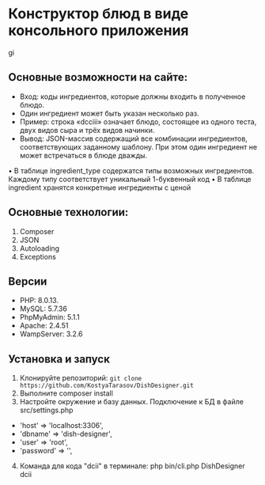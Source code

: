# Конструктор блюд в виде консольного приложения
gi
## Основные возможности на сайте:

- Вход: коды ингредиентов, которые должны входить в полученное блюдо.
- Один ингредиент может быть указан несколько раз.
- Пример: строка «dcciii» означает блюдо, состоящее из одного теста, двух видов сыра и трёх видов начинки.
- Вывод: JSON-массив содержащий все комбинации ингредиентов, соответствующих заданному шаблону. При этом один ингредиент не может встречаться в блюде дважды.

•	В таблице ingredient_type содержатся типы возможных ингредиентов. Каждому типу соответствует уникальный 1-буквенный код
•	В таблице ingredient хранятся конкретные ингредиенты с ценой

## Основные технологии:

1. Composer
2. JSON
3. Autoloading
4. Exceptions

## Версии

- PHP: 8.0.13.
- MySQL: 5.7.36
- PhpMyAdmin: 5.1.1
- Apache: 2.4.51
- WampServer: 3.2.6

## Установка и запуск

1. Клонируйте репозиторий: `git clone https://github.com/KostyaTarasov/DishDesigner.git`
2. Выполните composer install
3. Настройте окружение и базу данных. Подключение к БД в файле src/settings.php
 - 'host' => 'localhost:3306',
 - 'dbname' => 'dish-designer',
 - 'user' => 'root',
 - 'password' => '',
4. Команда для кода "dcii" в терминале: php bin/cli.php DishDesigner dcii